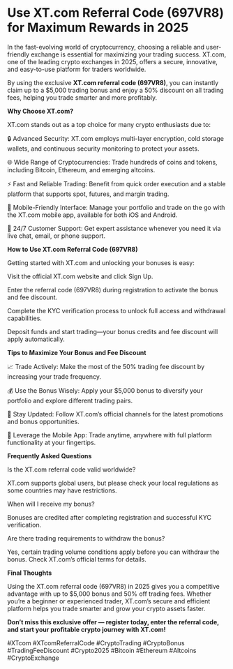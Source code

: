 # Use XT.com Referral Code (697VR8) for Maximum Rewards in 2025

In the fast-evolving world of cryptocurrency, choosing a reliable and user-friendly exchange is essential for maximizing your trading success. XT.com, one of the leading crypto exchanges in 2025, offers a secure, innovative, and easy-to-use platform for traders worldwide. 

By using the exclusive **XT.com referral code (697VR8)**, you can instantly claim up to a $5,000 trading bonus and enjoy a 50% discount on all trading fees, helping you trade smarter and more profitably.

**Why Choose XT.com?**

XT.com stands out as a top choice for many crypto enthusiasts due to:

🔒 Advanced Security: XT.com employs multi-layer encryption, cold storage wallets, and continuous security monitoring to protect your assets.

🌐 Wide Range of Cryptocurrencies: Trade hundreds of coins and tokens, including Bitcoin, Ethereum, and emerging altcoins.

⚡ Fast and Reliable Trading: Benefit from quick order execution and a stable platform that supports spot, futures, and margin trading.

📱 Mobile-Friendly Interface: Manage your portfolio and trade on the go with the XT.com mobile app, available for both iOS and Android.

🤝 24/7 Customer Support: Get expert assistance whenever you need it via live chat, email, or phone support.

**How to Use XT.com Referral Code (697VR8)**

Getting started with XT.com and unlocking your bonuses is easy:

Visit the official XT.com website and click Sign Up.

Enter the referral code (697VR8) during registration to activate the bonus and fee discount.

Complete the KYC verification process to unlock full access and withdrawal capabilities.

Deposit funds and start trading—your bonus credits and fee discount will apply automatically.

**Tips to Maximize Your Bonus and Fee Discount**

📈 Trade Actively: Make the most of the 50% trading fee discount by increasing your trade frequency.

💰 Use the Bonus Wisely: Apply your $5,000 bonus to diversify your portfolio and explore different trading pairs.

🔔 Stay Updated: Follow XT.com’s official channels for the latest promotions and bonus opportunities.

📱 Leverage the Mobile App: Trade anytime, anywhere with full platform functionality at your fingertips.

**Frequently Asked Questions**

Is the XT.com referral code valid worldwide?

XT.com supports global users, but please check your local regulations as some countries may have restrictions.

When will I receive my bonus?

Bonuses are credited after completing registration and successful KYC verification.

Are there trading requirements to withdraw the bonus?

Yes, certain trading volume conditions apply before you can withdraw the bonus. Check XT.com’s official terms for details.

**Final Thoughts**

Using the XT.com referral code (697VR8) in 2025 gives you a competitive advantage with up to $5,000 bonus and 50% off trading fees. Whether you’re a beginner or experienced trader, XT.com’s secure and efficient platform helps you trade smarter and grow your crypto assets faster. 

**Don’t miss this exclusive offer — register today, enter the referral code, and start your profitable crypto journey with XT.com!**

#XTcom #XTcomReferralCode #CryptoTrading #CryptoBonus #TradingFeeDiscount #Crypto2025 #Bitcoin #Ethereum #Altcoins #CryptoExchange

